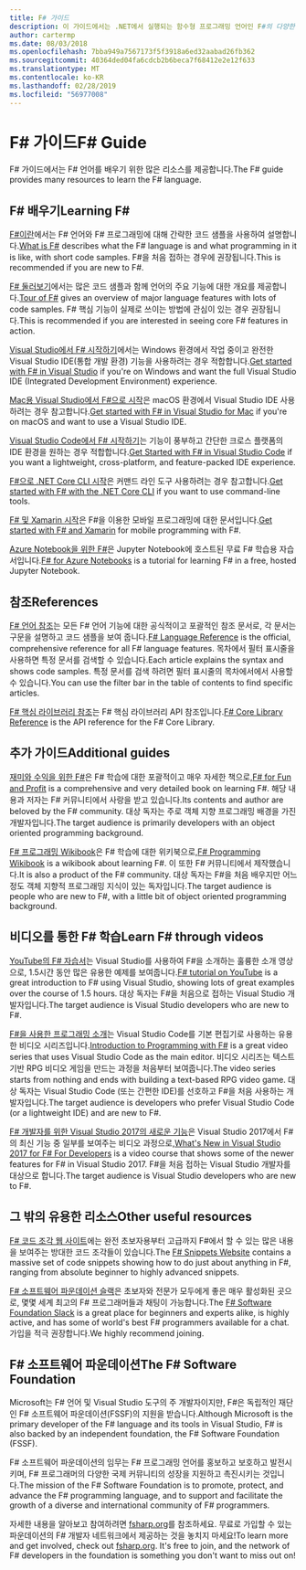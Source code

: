 ```yaml
---
title: F# 가이드
description: 이 가이드에서는 .NET에서 실행되는 함수형 프로그래밍 언어인 F#의 다양한 교육 자료에 대한 개요를 제공합니다.
author: cartermp
ms.date: 08/03/2018
ms.openlocfilehash: 7bba949a7567173f5f3918a6ed32aabad26fb362
ms.sourcegitcommit: 40364ded04fa6cdcb2b6beca7f68412e2e12f633
ms.translationtype: MT
ms.contentlocale: ko-KR
ms.lasthandoff: 02/28/2019
ms.locfileid: "56977008"
---
```

# <a name="f-guide"></a><span data-ttu-id="061c5-103">F# 가이드</span><span class="sxs-lookup"><span data-stu-id="061c5-103">F# Guide</span></span>

<span data-ttu-id="061c5-104">F# 가이드에서는 F# 언어를 배우기 위한 많은 리소스를 제공합니다.</span><span class="sxs-lookup"><span data-stu-id="061c5-104">The F# guide provides many resources to learn the F# language.</span></span>

## <a name="learning-f"></a><span data-ttu-id="061c5-105">F\# 배우기</span><span class="sxs-lookup"><span data-stu-id="061c5-105">Learning F\#</span></span>

<span data-ttu-id="061c5-106">[F#이란](what-is-fsharp.md)에서는 F# 언어와 F# 프로그래밍에 대해 간략한 코드 샘플을 사용하여 설명합니다.</span><span class="sxs-lookup"><span data-stu-id="061c5-106">[What is F#](what-is-fsharp.md) describes what the F# language is and what programming in it is like, with short code samples.</span></span> <span data-ttu-id="061c5-107">F#을 처음 접하는 경우에 권장됩니다.</span><span class="sxs-lookup"><span data-stu-id="061c5-107">This is recommended if you are new to F#.</span></span>

<span data-ttu-id="061c5-108">[F# 둘러보기](tour.md)에서는 많은 코드 샘플과 함께 언어의 주요 기능에 대한 개요를 제공합니다.</span><span class="sxs-lookup"><span data-stu-id="061c5-108">[Tour of F#](tour.md) gives an overview of major language features with lots of code samples.</span></span> <span data-ttu-id="061c5-109">F# 핵심 기능이 실제로 쓰이는 방법에 관심이 있는 경우 권장됩니다.</span><span class="sxs-lookup"><span data-stu-id="061c5-109">This is recommended if you are interested in seeing core F# features in action.</span></span>

<span data-ttu-id="061c5-110">[Visual Studio에서 F# 시작하기](get-started/get-started-visual-studio.md)에서는 Windows 환경에서 작업 중이고 완전한 Visual Studio IDE(통합 개발 환경) 기능을 사용하려는 경우 적합합니다.</span><span class="sxs-lookup"><span data-stu-id="061c5-110">[Get started with F# in Visual Studio](get-started/get-started-visual-studio.md) if you're on Windows and want the full Visual Studio IDE (Integrated Development Environment) experience.</span></span>

<span data-ttu-id="061c5-111">[Mac용 Visual Studio에서 F#으로 시작](get-started/get-started-with-visual-studio-for-mac.md)은 macOS 환경에서 Visual Studio IDE 사용하려는 경우 참고합니다.</span><span class="sxs-lookup"><span data-stu-id="061c5-111">[Get started with F# in Visual Studio for Mac](get-started/get-started-with-visual-studio-for-mac.md) if you're on macOS and want to use a Visual Studio IDE.</span></span>

<span data-ttu-id="061c5-112">[Visual Studio Code에서 F# 시작하기](get-started/get-started-vscode.md)는 기능이 풍부하고 간단한 크로스 플랫폼의 IDE 환경을 원하는 경우 적합합니다.</span><span class="sxs-lookup"><span data-stu-id="061c5-112">[Get Started with F# in Visual Studio Code](get-started/get-started-vscode.md) if you want a lightweight, cross-platform, and feature-packed IDE experience.</span></span>

<span data-ttu-id="061c5-113">[F#으로 .NET Core CLI 시작](get-started/get-started-command-line.md)은 커맨드 라인 도구 사용하려는 경우 참고합니다.</span><span class="sxs-lookup"><span data-stu-id="061c5-113">[Get started with F# with the .NET Core CLI](get-started/get-started-command-line.md) if you want to use command-line tools.</span></span>

<span data-ttu-id="061c5-114">[F# 및 Xamarin 시작](https://docs.microsoft.com/xamarin/cross-platform/platform/fsharp/)은 F#을 이용한 모바일 프로그래밍에 대한 문서입니다.</span><span class="sxs-lookup"><span data-stu-id="061c5-114">[Get started with F# and Xamarin](https://docs.microsoft.com/xamarin/cross-platform/platform/fsharp/) for mobile programming with F#.</span></span>

<span data-ttu-id="061c5-115">[Azure Notebook을 위한 F#](https://notebooks.azure.com/Microsoft/libraries/samples/html/FSharp%20for%20Azure%20Notebooks.ipynb)은  Jupyter Notebook에 호스트된 무료 F# 학습용 자습서입니다.</span><span class="sxs-lookup"><span data-stu-id="061c5-115">[F# for Azure Notebooks](https://notebooks.azure.com/Microsoft/libraries/samples/html/FSharp%20for%20Azure%20Notebooks.ipynb) is a tutorial for learning F# in a free, hosted Jupyter Notebook.</span></span>

## <a name="references"></a><span data-ttu-id="061c5-116">참조</span><span class="sxs-lookup"><span data-stu-id="061c5-116">References</span></span>

<span data-ttu-id="061c5-117">[F# 언어 참조](language-reference/index.md)는 모든 F# 언어 기능에 대한 공식적이고 포괄적인 참조 문서로, 각 문서는 구문을 설명하고 코드 샘플을 보여 줍니다.</span><span class="sxs-lookup"><span data-stu-id="061c5-117">[F# Language Reference](language-reference/index.md) is the official, comprehensive reference for all F# language features.</span></span> <span data-ttu-id="061c5-118">목차에서 필터 표시줄을 사용하면 특정 문서를 검색할 수 있습니다.</span><span class="sxs-lookup"><span data-stu-id="061c5-118">Each article explains the syntax and shows code samples.</span></span> <span data-ttu-id="061c5-119">특정 문서를 검색 하려면 필터 표시줄의 목차에서에서 사용할 수 있습니다.</span><span class="sxs-lookup"><span data-stu-id="061c5-119">You can use the filter bar in the table of contents to find specific articles.</span></span>

<span data-ttu-id="061c5-120">[F# 핵심 라이브러리 참조](https://msdn.microsoft.com/visualfsharpdocs/conceptual/fsharp-core-library-reference)는 F# 핵심 라이브러리 API 참조입니다.</span><span class="sxs-lookup"><span data-stu-id="061c5-120">[F# Core Library Reference](https://msdn.microsoft.com/visualfsharpdocs/conceptual/fsharp-core-library-reference) is the API reference for the F# Core Library.</span></span>

## <a name="additional-guides"></a><span data-ttu-id="061c5-121">추가 가이드</span><span class="sxs-lookup"><span data-stu-id="061c5-121">Additional guides</span></span>

<span data-ttu-id="061c5-122">[재미와 수익을 위한 F#](https://swlaschin.gitbooks.io/fsharpforfunandprofit/content/)은 F# 학습에 대한 포괄적이고 매우 자세한 책으로,</span><span class="sxs-lookup"><span data-stu-id="061c5-122">[F# for Fun and Profit](https://swlaschin.gitbooks.io/fsharpforfunandprofit/content/) is a comprehensive and very detailed book on learning F#.</span></span> <span data-ttu-id="061c5-123">해당 내용과 저자는 F# 커뮤니티에서 사랑을 받고 있습니다.</span><span class="sxs-lookup"><span data-stu-id="061c5-123">Its contents and author are beloved by the F# community.</span></span> <span data-ttu-id="061c5-124">대상 독자는 주로 객체 지향 프로그래밍 배경을 가진 개발자입니다.</span><span class="sxs-lookup"><span data-stu-id="061c5-124">The target audience is primarily developers with an object oriented programming background.</span></span>

<span data-ttu-id="061c5-125">[F# 프로그래밍 Wikibook](https://en.wikibooks.org/wiki/F_Sharp_Programming)은 F# 학습에 대한 위키북으로,</span><span class="sxs-lookup"><span data-stu-id="061c5-125">[F# Programming Wikibook](https://en.wikibooks.org/wiki/F_Sharp_Programming) is a wikibook about learning F#.</span></span> <span data-ttu-id="061c5-126">이 또한 F# 커뮤니티에서 제작했습니다.</span><span class="sxs-lookup"><span data-stu-id="061c5-126">It is also a product of the F# community.</span></span> <span data-ttu-id="061c5-127">대상 독자는 F#을 처음 배우지만 어느정도 객체 지향적 프로그래밍 지식이 있는 독자입니다.</span><span class="sxs-lookup"><span data-stu-id="061c5-127">The target audience is people who are new to F#, with a little bit of object oriented programming background.</span></span>

## <a name="learn-f-through-videos"></a><span data-ttu-id="061c5-128">비디오를 통한 F# 학습</span><span class="sxs-lookup"><span data-stu-id="061c5-128">Learn F# through videos</span></span>

<span data-ttu-id="061c5-129">[YouTube의 F# 자습서](https://www.youtube.com/watch?v=c7eNDJN758U)는 Visual Studio를 사용하여 F#을 소개하는 훌륭한 소개 영상으로, 1.5시간 동안 많은 유용한 예제를 보여줍니다.</span><span class="sxs-lookup"><span data-stu-id="061c5-129">[F# tutorial on YouTube](https://www.youtube.com/watch?v=c7eNDJN758U) is a great introduction to F# using Visual Studio, showing lots of great examples over the course of 1.5 hours.</span></span> <span data-ttu-id="061c5-130">대상 독자는 F#을 처음으로 접하는 Visual Studio 개발자입니다.</span><span class="sxs-lookup"><span data-stu-id="061c5-130">The target audience is Visual Studio developers who are new to F#.</span></span>

<span data-ttu-id="061c5-131">[F#을 사용한 프로그래밍 소개](https://www.youtube.com/watch?v=Teak30_pXHk&list=PLEoMzSkcN8oNiJ67Hd7oRGgD1d4YBxYGC)는 Visual Studio Code를 기본 편집기로 사용하는 유용한 비디오 시리즈입니다.</span><span class="sxs-lookup"><span data-stu-id="061c5-131">[Introduction to Programming with F#](https://www.youtube.com/watch?v=Teak30_pXHk&list=PLEoMzSkcN8oNiJ67Hd7oRGgD1d4YBxYGC) is a great video series that uses Visual Studio Code as the main editor.</span></span> <span data-ttu-id="061c5-132">비디오 시리즈는 텍스트 기반 RPG 비디오 게임을 만드는 과정을 처음부터 보여줍니다.</span><span class="sxs-lookup"><span data-stu-id="061c5-132">The video series starts from nothing and ends with building a text-based RPG video game.</span></span> <span data-ttu-id="061c5-133">대상 독자는 Visual Studio Code (또는 간편한 IDE)를 선호하고 F#을 처음 사용하는 개발자입니다.</span><span class="sxs-lookup"><span data-stu-id="061c5-133">The target audience is developers who prefer Visual Studio Code (or a lightweight IDE) and are new to F#.</span></span>

<span data-ttu-id="061c5-134">[F# 개발자를 위한 Visual Studio 2017의 새로운 기능](https://www.linkedin.com/learning/what-s-new-in-visual-studio-2017-for-f-sharp-for-developers)은 Visual Studio 2017에서 F#의 최신 기능 중 일부를 보여주는 비디오 과정으로,</span><span class="sxs-lookup"><span data-stu-id="061c5-134">[What's New in Visual Studio 2017 for F# For Developers](https://www.linkedin.com/learning/what-s-new-in-visual-studio-2017-for-f-sharp-for-developers) is a video course that shows some of the newer features for F# in Visual Studio 2017.</span></span> <span data-ttu-id="061c5-135">F#을 처음 접하는 Visual Studio 개발자를 대상으로 합니다.</span><span class="sxs-lookup"><span data-stu-id="061c5-135">The target audience is Visual Studio developers who are new to F#.</span></span>

## <a name="other-useful-resources"></a><span data-ttu-id="061c5-136">그 밖의 유용한 리소스</span><span class="sxs-lookup"><span data-stu-id="061c5-136">Other useful resources</span></span>

<span data-ttu-id="061c5-137">[F# 코드 조각 웹 사이트](http://www.fssnip.net)에는 완전 초보자용부터 고급까지 F#에서 할 수 있는 많은 내용을 보여주는 방대한 코드 조각들이 있습니다.</span><span class="sxs-lookup"><span data-stu-id="061c5-137">The [F# Snippets Website](http://www.fssnip.net) contains a massive set of code snippets showing how to do just about anything in F#, ranging from absolute beginner to highly advanced snippets.</span></span>

<span data-ttu-id="061c5-138">[F# 소프트웨어 파운데이션 슬랙](https://fsharp.org/guides/slack/)은 초보자와 전문가 모두에게 좋은 매우 활성화된 곳으로, 몇몇 세계 최고의 F# 프로그래머들과 채팅이 가능합니다.</span><span class="sxs-lookup"><span data-stu-id="061c5-138">The [F# Software Foundation Slack](https://fsharp.org/guides/slack/) is a great place for beginners and experts alike, is highly active, and has some of world's best F# programmers available for a chat.</span></span> <span data-ttu-id="061c5-139">가입을 적극 권장합니다.</span><span class="sxs-lookup"><span data-stu-id="061c5-139">We highly recommend joining.</span></span>

## <a name="the-f-software-foundation"></a><span data-ttu-id="061c5-140">F# 소프트웨어 파운데이션</span><span class="sxs-lookup"><span data-stu-id="061c5-140">The F# Software Foundation</span></span>

<span data-ttu-id="061c5-141">Microsoft는 F# 언어 및 Visual Studio 도구의 주 개발자이지만, F#은 독립적인 재단인 F# 소프트웨어 파운데이션(FSSF)의 지원을 받습니다.</span><span class="sxs-lookup"><span data-stu-id="061c5-141">Although Microsoft is the primary developer of the F# language and its tools in Visual Studio, F# is also backed by an independent foundation, the F# Software Foundation (FSSF).</span></span>

<span data-ttu-id="061c5-142">F# 소프트웨어 파운데이션의 임무는 F# 프로그래밍 언어를 홍보하고 보호하고 발전시키며, F# 프로그래머의 다양한 국제 커뮤니티의 성장을 지원하고 촉진시키는 것입니다.</span><span class="sxs-lookup"><span data-stu-id="061c5-142">The mission of the F# Software Foundation is to promote, protect, and advance the F# programming language, and to support and facilitate the growth of a diverse and international community of F# programmers.</span></span>

<span data-ttu-id="061c5-143">자세한 내용을 알아보고 참여하려면 [fsharp.org](https://fsharp.org)를 참조하세요. 무료로 가입할 수 있는 파운데이션의 F# 개발자 네트워크에서 제공하는 것을 놓치지 마세요!</span><span class="sxs-lookup"><span data-stu-id="061c5-143">To learn more and get involved, check out [fsharp.org](https://fsharp.org). It's free to join, and the network of F# developers in the foundation is something you don't want to miss out on!</span></span>
